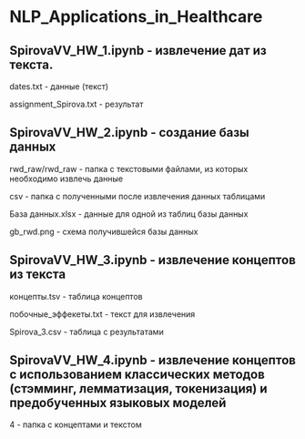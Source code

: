 # NLP_Applications_in_Healthcare
## SpirovaVV_HW_1.ipynb - извлечение дат из текста.

dates.txt - данные (текст)

assignment_Spirova.txt - результат

## SpirovaVV_HW_2.ipynb - создание базы данных

rwd_raw/rwd_raw - папка с текстовыми файлами, из которых необходимо извлечь данные

csv - папка с полученными после извлечения данных таблицами

База данных.xlsx - данные для одной из таблиц базы данных

gb_rwd.png - схема получившейся базы данных

## SpirovaVV_HW_3.ipynb - извлечение концептов из текста

концепты.tsv - таблица концептов

побочные_эффекеты.txt - текст для извлечения

Spirova_3.csv - таблица с результатами

## SpirovaVV_HW_4.ipynb - извлечение концептов с использованием классических методов (стэмминг, лемматизация, токенизация) и предобученных языковых моделей
4 - папка с концептами и текстом
